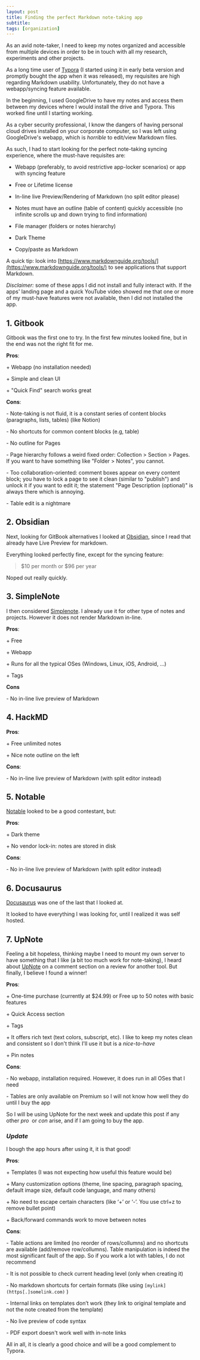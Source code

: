 ```yaml
---
layout: post
title: Finding the perfect Markdown note-taking app
subtitle:
tags: [organization]
---
```


As an avid note-taker, I need to keep my notes organized and accessible from multiple devices in order to be in touch with all my research, experiments and other projects.


As a long time user of [Typora](https://typora.io/ "https://typora.io/") (I started using it in early beta version and promptly bought the app when it was released), my requisites are high regarding Markdown usability. Unfortunately, they do not have a webapp/syncing feature available.

  
In the beginning, I used GoogleDrive to have my notes and access them between my devices where I would install the drive and Typora. This worked fine until I starting working.

As a cyber security professional, I know the dangers of having personal cloud drives installed on your corporate computer, so I was left using GoogleDrive's webapp, which is _horrible_ to edit/view Markdown files.

  

As such, I had to start looking for the perfect note-taking syncing experience, where the must-have requisites are:

- Webapp (preferably, to avoid restrictive app-locker scenarios) or app with syncing feature
    
- Free or Lifetime license
    
- In-line live Preview/Rendering of Markdown (no split editor please)
    
- Notes must have an outline (table of content) quickly accessible (no infinite scrolls up and down trying to find information)
    
- File manager (folders or notes hierarchy)
    
- Dark Theme
    
- Copy/paste as Markdown
    

  

A quick tip: look into [https://www.markdownguide.org/tools/](https://www.markdownguide.org/tools/) to see applications that support Markdown.

  

_Disclaimer:_ some of these apps I did not install and fully interact with. If the apps' landing page and a quick YouTube video showed me that one or more of my must-have features were not available, then I did not installed the app.

  

## 1\. Gitbook

Gitbook was the first one to try. In the first few minutes looked fine, but in the end was not the right fit for me.

**Pros**:

\+ Webapp (no installation needed)

\+ Simple and clean UI

\+ "Quick Find" search works great

**Cons**:

\- Note-taking is not fluid, it is a constant series of content blocks (paragraphs, lists, tables) (like Notion)

\- No shortcuts for common content blocks (e.g, table)

\- No outline for Pages

\- Page hierarchy follows a weird fixed order: Collection > Section > Pages. If you want to have something like "Folder > Notes", you cannot.

\- Too collaboration-oriented: comment boxes appear on every content block; you have to lock a page to see it clean (similar to "publish") and unlock it if you want to edit it; the statement "Page Description (optional)" is always there which is annoying.

\- Table edit is a nightmare

  

## 2\. Obsidian

Next, looking for GitBook alternatives I looked at [Obsidian](https://obsidian.md/), since I read that already have Live Preview for markdown.

Everything looked perfectly fine, except for the syncing feature:

> $10 per month or $96 per year
    

Noped out really quickly.

  

## 3\. SimpleNote

I then considered [Simplenote](https://simplenote.com/). I already use it for other type of notes and projects. However it does not render Markdown in-line.

**Pros**:

\+ Free

\+ Webapp

\+ Runs for all the typical OSes (Windows, Linux, iOS, Android, ...)

\+ Tags

**Cons**

\- No in-line live preview of Markdown

  

## 4\. HackMD

**Pros**:

\+ Free unlimited notes

\+ Nice note outline on the left

**Cons**:

\- No in-line live preview of Markdown (with split editor instead)

  

## 5\. Notable

[Notable](https://notable.app/) looked to be a good contestant, but:

**Pros**:

\+ Dark theme

\+ No vendor lock-in: notes are stored in disk

**Cons**:

\- No in-line live preview of Markdown (with split editor instead)

  

## 6\. Docusaurus

[Docusaurus](https://docusaurus.io/) was one of the last that I looked at.

It looked to have everything I was looking for, until I realized it was self hosted.

  

  

## 7\. UpNote

Feeling a bit hopeless, thinking maybe I need to mount my own server to have something that I like (a bit too much work for note-taking), I heard about [UpNote](https://getupnote.com/) on a comment section on a review for another tool. But finally, I believe I found a winner!

  

**Pros**:

\+ One-time purchase (currently at $24.99) or Free up to 50 notes with basic features  

\+ Quick Access section

\+ Tags

\+ It offers rich text (text colors, subscript, etc). I like to keep my notes clean and consistent so I don't think I'll use it but is a _nice-to-have_

\+ Pin notes

**Cons**:

\- No webapp, installation required. However, it does run in all OSes that I need

\- Tables are only available on Premium so I will not know how well they do until I buy the app

  

  

So I will be using UpNote for the next week and update this post if any other _pro_  or _con_ arise, and if I am going to buy the app.

  

### *Update*

  

I bough the app hours after using it, it is that good!

**Pros**:  

\+ Templates (I was not expecting how useful this feature would be)

\+ Many customization options (theme, line spacing, paragraph spacing, default image size, default code language, and many others)

\+ No need to escape certain characters (like ‘+’ or ‘-’. You use ctrl+z to remove bullet point)

\+ Back/forward commands work to move between notes

  

**Cons**:

\- Table actions are limited (no reorder of rows/collumns) and no shortcuts are available (add/remove row/collumns). Table manipulation is indeed the most significant fault of the app. So if you work a lot with tables, I do not recommend

\- It is not possible to check current heading level (only when creating it)

\- No markdown shortcuts for certain formats (like using `[mylink](https[.]somelink.com)` )

\- Internal links on templates don’t work (they link to original template and not the note created from the template)

\- No live preview of code syntax

\- PDF export doesn't work well with in-note links

  

All in all, it is clearly a good choice and will be a good complement to Typora.